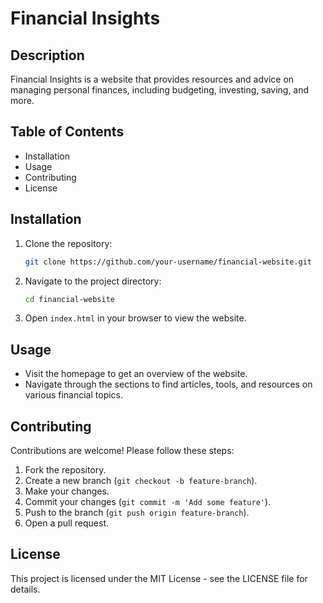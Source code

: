# Financial Insights

## Description
Financial Insights is a website that provides resources and advice on managing personal finances, including budgeting, investing, saving, and more.

## Table of Contents
- Installation
- Usage
- Contributing
- License

## Installation
1. Clone the repository:
    ```bash
    git clone https://github.com/your-username/financial-website.git
    ```
2. Navigate to the project directory:
    ```bash
    cd financial-website
    ```
3. Open `index.html` in your browser to view the website.

## Usage
- Visit the homepage to get an overview of the website.
- Navigate through the sections to find articles, tools, and resources on various financial topics.

## Contributing
Contributions are welcome! Please follow these steps:
1. Fork the repository.
2. Create a new branch (`git checkout -b feature-branch`).
3. Make your changes.
4. Commit your changes (`git commit -m 'Add some feature'`).
5. Push to the branch (`git push origin feature-branch`).
6. Open a pull request.

## License
This project is licensed under the MIT License - see the LICENSE file for details.
